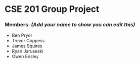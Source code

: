 # CSE 201 Group Project

### Members: *(Add your name to show you can edit this)*
* Ben Pryor
* Trevor Coppess
* James Squires
* Ryan Jaruseski
* Owen Ensley
